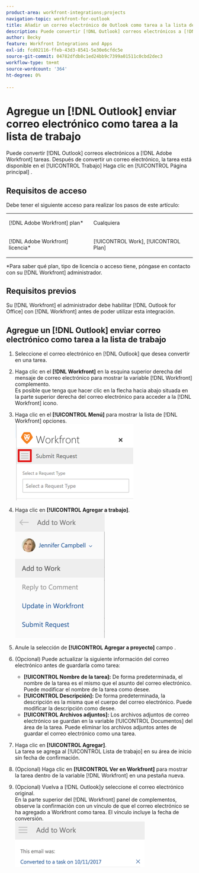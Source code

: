 ```yaml
---
product-area: workfront-integrations;projects
navigation-topic: workfront-for-outlook
title: Añadir un correo electrónico de Outlook como tarea a la lista de trabajo
description: Puede convertir [!DNL Outlook] correos electrónicos a [!DNL Adobe Workfront] tareas. Después de convertir un correo electrónico, la tarea está disponible en la lista de trabajo del área principal.
author: Becky
feature: Workfront Integrations and Apps
exl-id: fcd02116-ffeb-43d3-8541-5e30e6cfdc5e
source-git-commit: 04782dfdb8c1ed24bb9c7399a01511c0cbd2dec3
workflow-type: tm+mt
source-wordcount: '364'
ht-degree: 0%

---
```


# Agregue un [!DNL Outlook] enviar correo electrónico como tarea a la lista de trabajo

Puede convertir [!DNL Outlook] correos electrónicos a [!DNL Adobe Workfront] tareas. Después de convertir un correo electrónico, la tarea está disponible en el [!UICONTROL Trabajo] Haga clic en [!UICONTROL Página principal] .

## Requisitos de acceso

Debe tener el siguiente acceso para realizar los pasos de este artículo:

<table style="table-layout:auto"> 
 <col> 
 <col> 
 <tbody> 
  <tr> 
   <td role="rowheader">[!DNL Adobe Workfront] plan*</td> 
   <td> <p>Cualquiera</p> </td> 
  </tr> 
  <tr> 
   <td role="rowheader">[!DNL Adobe Workfront] licencia*</td> 
   <td> <p>[!UICONTROL Work], [!UICONTROL Plan]</p> </td> 
  </tr> 
 </tbody> 
</table>

&#42;Para saber qué plan, tipo de licencia o acceso tiene, póngase en contacto con su [!DNL Workfront] administrador.

## Requisitos previos

Su [!DNL Workfront] el administrador debe habilitar [!DNL Outlook for Office] con [!DNL Workfront] antes de poder utilizar esta integración.

## Agregue un [!DNL Outlook] enviar correo electrónico como tarea a la lista de trabajo

1. Seleccione el correo electrónico en [!DNL Outlook] que desea convertir en una tarea.
1. Haga clic en el **[!DNL Workfront]** en la esquina superior derecha del mensaje de correo electrónico para mostrar la variable [!DNL Workfront] complemento.\
   Es posible que tenga que hacer clic en la flecha hacia abajo situada en la parte superior derecha del correo electrónico para acceder a la [!DNL Workfront] icono.

1. Haga clic en el **[!UICONTROL Menú]** para mostrar la lista de [!DNL Workfront] opciones.\
   ![o365_addin_menu_icon.png](assets/o365-addin-menu-icon.png)

1. Haga clic en **[!UICONTROL Agregar a trabajo]**.\
   ![outlook_add_to_work_menu.png](assets/outlook-add-to-work-menu-242x337.png)

1. Anule la selección de **[!UICONTROL Agregar a proyecto]** campo .
1. (Opcional) Puede actualizar la siguiente información del correo electrónico antes de guardarla como tarea:

   * **[!UICONTROL Nombre de la tarea]:** De forma predeterminada, el nombre de la tarea es el mismo que el asunto del correo electrónico. Puede modificar el nombre de la tarea como desee.
   * **[!UICONTROL Descripción]:** De forma predeterminada, la descripción es la misma que el cuerpo del correo electrónico. Puede modificar la descripción como desee.
   * **[!UICONTROL Archivos adjuntos]:** Los archivos adjuntos de correo electrónico se guardan en la variable [!UICONTROL Documentos] del área de la tarea. Puede eliminar los archivos adjuntos antes de guardar el correo electrónico como una tarea.

1. Haga clic en **[!UICONTROL Agregar]**.\
   La tarea se agrega al [!UICONTROL Lista de trabajo] en su área de inicio sin fecha de confirmación.

1. (Opcional) Haga clic en **[!UICONTROL Ver en Workfront]** para mostrar la tarea dentro de la variable [!DNL Workfront] en una pestaña nueva.

1. (Opcional) Vuelva a [!DNL Outlook]y seleccione el correo electrónico original.\
   En la parte superior del [!DNL Workfront] panel de complementos, observe la confirmación con un vínculo de que el correo electrónico se ha agregado a Workfront como tarea. El vínculo incluye la fecha de conversión.\
   ![outlook_standalone_task_added.png](assets/outlook-standalone-task-added-350x123.png)

